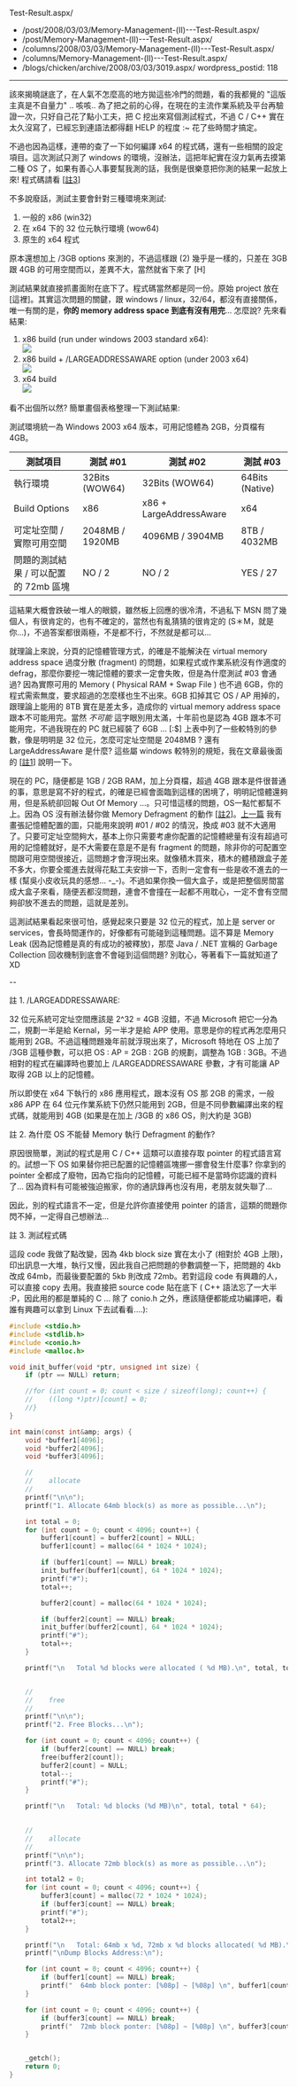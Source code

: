 Test-Result.aspx/
  - /post/2008/03/03/Memory-Management-(II)---Test-Result.aspx/
  - /post/Memory-Management-(II)---Test-Result.aspx/
  - /columns/2008/03/03/Memory-Management-(II)---Test-Result.aspx/
  - /columns/Memory-Management-(II)---Test-Result.aspx/
  - /blogs/chicken/archive/2008/03/03/3019.aspx/
wordpress_postid: 118
---


該來揭曉謎底了，在人氣不怎麼高的地方拋這些冷門的問題，看的我都覺的 "這版主真是不自量力" .. 咳咳.. 為了把之前的心得，在現在的主流作業系統及平台再驗證一次，只好自己花了點小工夫，把 C 挖出來寫個測試程式，不過 C / C++ 實在太久沒寫了，已經忘到連語法都得翻 HELP 的程度 :~ 花了些時間才搞定。

不過也因為這樣，連帶的查了一下如何編譯 x64 的程式碼，還有一些相關的設定項目。這次測試只測了 windows 的環境，沒辦法，這把年紀實在沒力氣再去摸第二種 OS 了，如果有善心人事要幫我測的話，我倒是很樂意把你測的結果一起放上來! 程式碼請看 [<a href="#03">註3</a>]

不多說廢話，測試主要會針對三種環境來測試:

1. 一般的 x86 (win32)
1. 在 x64 下的 32 位元執行環境 (wow64)
1. 原生的 x64 程式

原本還想加上 /3GB options 來測的，不過這樣跟 (2) 幾乎是一樣的，只差在 3GB 跟 4GB 的可用空間而以，差異不大，當然就省下來了 [H]

測試結果就直接抓畫面附在底下了。程式碼當然都是同一份。原始 project 放在 [這裡]。其實這次問題的關鍵，跟 windows / linux，32/64，都沒有直接關係，唯一有關的是，**你的 memory address space 到底有沒有用完**... 怎麼說? 先來看結果:

1. x86 build (run under windows 2003 standard x64):  
![](/images/2008-03-03-memory-management-ii-test-result/image_11.png)
1. x86 build + /LARGEADDRESSAWARE option (under 2003 x64)  
![](/images/2008-03-03-memory-management-ii-test-result/image3_1.png)
1. x64 build  
![](/images/2008-03-03-memory-management-ii-test-result/image6_1.png)

看不出個所以然? 簡單畫個表格整理一下測試結果:

測試環境統一為 Windows 2003 x64 版本，可用記憶體為 2GB，分頁檔有 4GB。

|測試項目|測試 #01|測試 #02|測試 #03|
|--------|-------|-------|--------|
|執行環境|32Bits (WOW64)|32Bits (WOW64)|64Bits (Native)|
|Build Options|x86|x86 + LargeAddressAware|x64|
|可定址空間 / 實際可用空間|2048MB / 1920MB|4096MB / 3904MB|8TB / 4032MB|
|問題的測試結果 / 可以配置的 72mb 區塊|NO / 2|NO / 2|YES / 27|



這結果大概會跌破一堆人的眼鏡，雖然板上回應的很冷清，不過私下 MSN 問了幾個人，有很肯定的，也有不確定的，當然也有亂猜猜的很肯定的 (S＊M，就是你...)，不過答案都很兩極，不是都不行，不然就是都可以...

就理論上來說，分頁的記憶體管理方式，的確是不能解決在 virtual memory address space 過度分散 (fragment) 的問題，如果程式或作業系統沒有作適度的 defrag，那麼你要挖一塊記憶體的要求一定會失敗，但是為什麼測試 #03 會通過? 因為實際可用的 Memory ( Physical RAM + Swap File ) 也不過 6GB，你的程式需索無度，要求超過的怎麼樣也生不出來。6GB 扣掉其它 OS / AP 用掉的，跟理論上能用的 8TB 實在是差太多，造成你的 virtual memory address space 跟本不可能用完。當然 *不可能* 這字眼別用太滿，十年前也是認為 4GB 跟本不可能用完，不過我現在的 PC 就已經裝了 6GB ... [:$] 上表中列了一些較特別的參數，像是明明是 32 位元，怎麼可定址空間是 2048MB ? 還有 LargeAddressAware 是什麼? 這些屬 windows 較特別的規矩，我在文章最後面的 [<a href="#01">註1</a>] 說明一下。

現在的 PC，隨便都是 1GB / 2GB RAM，加上分頁檔，超過 4GB 跟本是件很普通的事，意思是寫不好的程式，的確是已經會面臨到這樣的困境了，明明記憶體還夠用，但是系統卻回報 Out Of Memory ...。只可惜這樣的問題，OS一點忙都幫不上。因為 OS 沒有辦法替你做 Memory Defragment 的動作 [<a href="#02">註2</a>]。[上一篇](/post/Memory-Management---(I)-Fragment-.aspx) 我有畫張記憶體配置的圖，只能用來說明 #01 / #02 的情況，換成 #03 就不大適用了。只要可定址空間夠大，基本上你只需要考慮你配置的記憶體總量有沒有超過可用的記憶體就好，是不大需要在意是不是有 fragment 的問題，除非你的可配置空間跟可用空間很接近，這問題才會浮現出來。就像積木買來，積木的體積跟盒子差不多大，你要全擺進去就得花點工夫安排一下，否則一定會有一些是收不進去的一樣 (幫吳小皮收玩具的感想... -_-)。不過如果你換一個大盒子，或是把整個房間當成大盒子來看，隨便丟都沒問題，連會不會撞在一起都不用耽心，一定不會有空間夠卻放不進去的問題，這就是差別。

這測試結果看起來很可怕，感覺起來只要是 32 位元的程式，加上是 server or services，會長時間運作的，好像都有可能碰到這種問題。這不算是 Memory Leak (因為記憶體是真的有成功的被釋放)，那麼 Java / .NET 宣稱的 Garbage Collection 回收機制到底會不會碰到這個問題? 別耽心，等著看下一篇就知道了 XD



--

註 1. /LARGEADDRESSAWARE:

32 位元系統可定址空間應該是 2^32 = 4GB 沒錯，不過 Microsoft 把它一分為二，規劃一半是給 Kernal，另一半才是給 APP 使用。意思是你的程式再怎麼用只能用到 2GB。不過這種問題幾年前就浮現出來了，Microsoft 特地在 OS 上加了 /3GB 這種參數，可以把 OS : AP = 2GB : 2GB 的規劃，調整為 1GB : 3GB。不過相對的程式在編譯時也要加上 /LARGEADDRESSAWARE 參數，才有可能讓 AP 取得 2GB 以上的記憶體。

所以即使在 x64 下執行的 x86 應用程式，跟本沒有 OS 那 2GB 的需求，一般 x86 APP 在 64 位元作業系統下仍然只能用到 2GB，但是不同參數編譯出來的程式碼，就能用到 4GB (如果是在加上 /3GB 的 x86 OS，則大約是 3GB)



註 2. 為什麼 OS 不能替 Memory 執行 Defragment 的動作?

原因很簡單，測試的程式是用 C / C++ 這類可以直接存取 pointer 的程式語言寫的。試想一下 OS 如果替你把已配置的記憶體區塊挪一挪會發生什麼事? 你拿到的 pointer 全都成了廢物，因為它指向的記憶體，可能已經不是當時你認識的資料了... 因為資料有可能被強迫搬家，你的通訊錄再也沒有用，老朋友就失聯了...

因此，別的程式語言不一定，但是允許你直接使用 pointer 的語言，這類的問題你閃不掉，一定得自己想辦法...



註 3. 測試程式碼

這段 code 我做了點改變，因為 4kb block size 實在太小了 (相對於 4GB 上限)，印出訊息一大堆，執行又慢，因此我自己把問題的參數調整一下，把問題的 4kb 改成 64mb，而最後要配置的 5kb 則改成 72mb。若對這段 code 有興趣的人，可以直接 copy 去用。我直接把 source code 貼在底下 ( C++ 語法忘了一大半 :P，因此用的都是單純的 C ... 除了 conio.h 之外，應該隨便都能成功編譯吧，看誰有興趣可以拿到 Linux 下去試看看....):



```C
#include <stdio.h>
#include <stdlib.h>
#include <conio.h>
#include <malloc.h>

void init_buffer(void *ptr, unsigned int size) {
    if (ptr == NULL) return;

    //for (int count = 0; count < size / sizeof(long); count++) {
    //    ((long *)ptr)[count] = 0;
    //}
}

int main(const int&amp; args) {
    void *buffer1[4096];
    void *buffer2[4096];
    void *buffer3[4096];

    //
    //    allocate
    //
    printf("\n\n");
    printf("1. Allocate 64mb block(s) as more as possible...\n");

    int total = 0;
    for (int count = 0; count < 4096; count++) {
        buffer1[count] = buffer2[count] = NULL;
        buffer1[count] = malloc(64 * 1024 * 1024);

        if (buffer1[count] == NULL) break;
        init_buffer(buffer1[count], 64 * 1024 * 1024);
        printf("#");
        total++;

        buffer2[count] = malloc(64 * 1024 * 1024);

        if (buffer2[count] == NULL) break;
        init_buffer(buffer2[count], 64 * 1024 * 1024);
        printf("#");
        total++;
    }

    printf("\n   Total %d blocks were allocated ( %d MB).\n", total, total * 64);


    //
    //    free
    //
    printf("\n\n");
    printf("2. Free Blocks...\n");

    for (int count = 0; count < 4096; count++) {
        if (buffer2[count] == NULL) break;
        free(buffer2[count]);
        buffer2[count] = NULL;
        total--;
        printf("#");
    }

    printf("\n   Total: %d blocks (%d MB)\n", total, total * 64);
    

    //
    //    allocate
    //
    printf("\n\n");
    printf("3. Allocate 72mb block(s) as more as possible...\n");

    int total2 = 0;
    for (int count = 0; count < 4096; count++) {
        buffer3[count] = malloc(72 * 1024 * 1024);
        if (buffer3[count] == NULL) break;
        printf("#");
        total2++;
    }

    printf("\n   Total: 64mb x %d, 72mb x %d blocks allocated( %d MB).\n", total, total2, total * 64 + total2 * 72);
    printf("\nDump Blocks Address:\n");

    for (int count = 0; count < 4096; count++) {
        if (buffer1[count] == NULL) break;
        printf("  64mb block ponter: [%08p] ~ [%08p] \n", buffer1[count], (long)buffer1[count] + 64 * 1024 * 1024);
    }

    for (int count = 0; count < 4096; count++) {
        if (buffer3[count] == NULL) break;
        printf("  72mb block ponter: [%08p] ~ [%08p] \n", buffer3[count], (long)buffer3[count] + 72 * 1024 * 1024);
    }


    _getch();
    return 0;
}
```